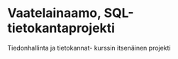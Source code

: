 # Vaatelainaamo, SQL-tietokantaprojekti

Tiedonhallinta ja tietokannat- kurssin itsenäinen projekti
